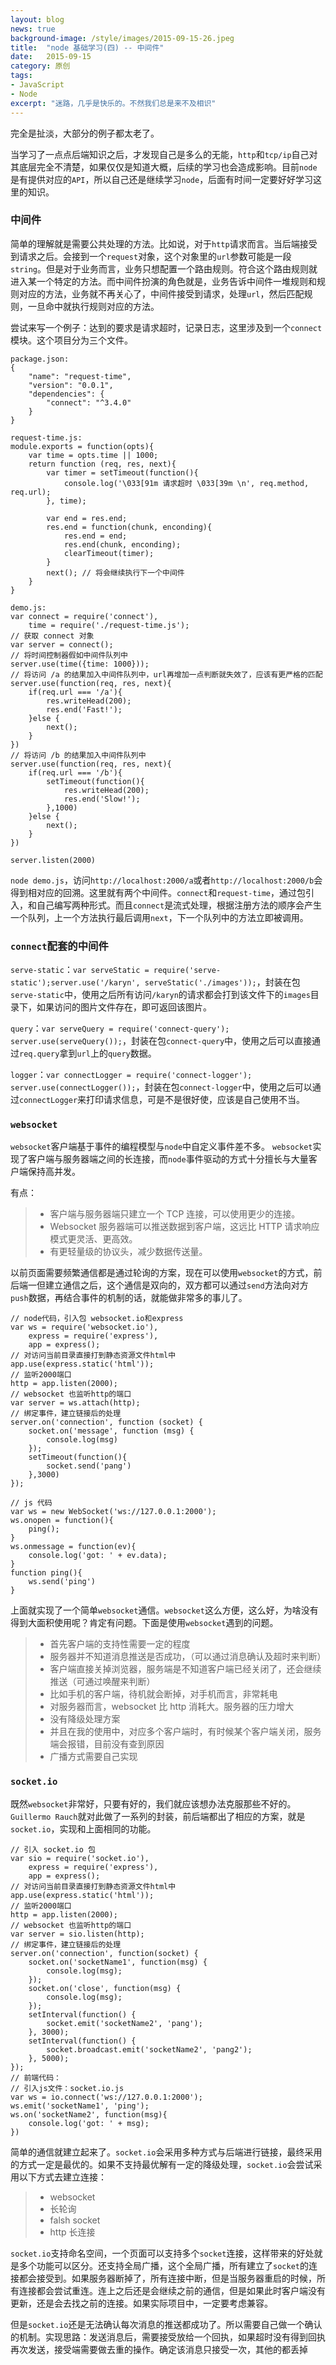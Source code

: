 ```yaml
---
layout: blog
news: true
background-image: /style/images/2015-09-15-26.jpeg
title:  "node 基础学习(四) -- 中间件"
date:   2015-09-15
category: 原创
tags:
- JavaScript
- Node
excerpt: "迷路，几乎是快乐的。不然我们总是来不及相识"
---
```


完全是扯淡，大部分的例子都太老了。

当学习了一点点后端知识之后，才发现自己是多么的无能，`http`和`tcp/ip`自己对其底层完全不清楚，如果仅仅是知道大概，后续的学习也会造成影响。目前`node`是有提供对应的`API`，所以自己还是继续学习`node`，后面有时间一定要好好学习这里的知识。

### 中间件

简单的理解就是需要公共处理的方法。比如说，对于`http`请求而言。当后端接受到请求之后。会接到一个`request`对象，这个对象里的`url`参数可能是一段`string`。但是对于业务而言，业务只想配置一个路由规则。符合这个路由规则就进入某一个特定的方法。而中间件扮演的角色就是，业务告诉中间件一堆规则和规则对应的方法，业务就不再关心了，中间件接受到请求，处理`url`，然后匹配规则，一旦命中就执行规则对应的方法。

尝试来写一个例子：达到的要求是请求超时，记录日志，这里涉及到一个`connect`模块。这个项目分为三个文件。

    package.json:
    {
        "name": "request-time",
        "version": "0.0.1",
        "dependencies": {
            "connect": "^3.4.0"
        }
    }

    request-time.js:
    module.exports = function(opts){
        var time = opts.time || 1000;
        return function (req, res, next){
            var timer = setTimeout(function(){
                console.log('\033[91m 请求超时 \033[39m \n', req.method, req.url);
            }, time);

            var end = res.end;
            res.end = function(chunk, enconding){
                res.end = end;
                res.end(chunk, enconding);
                clearTimeout(timer);
            }
            next(); // 将会继续执行下一个中间件
        }
    }

    demo.js:
    var connect = require('connect'),
        time = require('./request-time.js');
    // 获取 connect 对象
    var server = connect();
    // 将时间控制器假如中间件队列中
    server.use(time({time: 1000}));
    // 将访问 /a 的结果加入中间件队列中，url再增加一点判断就失效了，应该有更严格的匹配
    server.use(function(req, res, next){
        if(req.url === '/a'){
            res.writeHead(200);
            res.end('Fast!');
        }else {
            next();
        }
    })
    // 将访问 /b 的结果加入中间件队列中
    server.use(function(req, res, next){
        if(req.url === '/b'){
            setTimeout(function(){
                res.writeHead(200);
                res.end('Slow!');
            },1000)
        }else {
            next();
        }
    })

    server.listen(2000)

`node demo.js`，访问`http://localhost:2000/a`或者`http://localhost:2000/b`会得到相对应的回溯。这里就有两个中间件。`connect`和`request-time`，通过包引入，和自己编写两种形式。而且`connect`是流式处理，根据注册方法的顺序会产生一个队列，上一个方法执行最后调用`next`，下一个队列中的方法立即被调用。

### `connect`配套的中间件

`serve-static`：`var serveStatic = require('serve-static');server.use('/karyn', serveStatic('./images'));`，封装在包`serve-static`中，使用之后所有访问`/karyn`的请求都会打到该文件下的`images`目录下，如果访问的图片文件存在，即可返回该图片。

`query`：`var serveQuery = require('connect-query'); server.use(serveQuery());`，封装在包`connect-query`中，使用之后可以直接通过`req.query`拿到`url`上的`query`数据。

`logger`：`var connectLogger = require('connect-logger'); server.use(connectLogger());`，封装在包`connect-logger`中，使用之后可以通过`connectLogger`来打印请求信息，可是不是很好使，应该是自己使用不当。

### `websocket`

`websocket`客户端基于事件的编程模型与`node`中自定义事件差不多。
`websocket`实现了客户端与服务器端之间的长连接，而`node`事件驱动的方式十分擅长与大量客户端保持高并发。

有点：

> * 客户端与服务器端只建立一个 TCP 连接，可以使用更少的连接。
> * Websocket 服务器端可以推送数据到客户端，这远比 HTTP 请求响应模式更灵活、更高效。
> * 有更轻量级的协议头，减少数据传送量。

以前页面需要频繁通信都是通过轮询的方案，现在可以使用`websocket`的方式，前后端一但建立通信之后，这个通信是双向的，双方都可以通过`send`方法向对方`push`数据，再结合事件的机制的话，就能做非常多的事儿了。

    // node代码，引入包 websocket.io和express
    var ws = require('websocket.io'),
        express = require('express'),
        app = express();
    // 对访问当前目录直接打到静态资源文件html中
    app.use(express.static('html'));
    // 监听2000端口
    http = app.listen(2000);
    // websocket 也监听http的端口
    var server = ws.attach(http);
    // 绑定事件，建立链接后的处理
    server.on('connection', function (socket) {
        socket.on('message', function (msg) {
            console.log(msg)
        });
        setTimeout(function(){
            socket.send('pang')
        },3000)
    });

    // js 代码
    var ws = new WebSocket('ws://127.0.0.1:2000');
    ws.onopen = function(){
        ping();
    }
    ws.onmessage = function(ev){
        console.log('got: ' + ev.data);
    }
    function ping(){
        ws.send('ping')
    }

上面就实现了一个简单`websocket`通信。`websocket`这么方便，这么好，为啥没有得到大面积使用呢？肯定有问题。下面是使用`websocket`遇到的问题。

> * 首先客户端的支持性需要一定的程度
> * 服务器并不知道消息推送是否成功，（可以通过消息确认及超时来判断）
> * 客户端直接关掉浏览器，服务端是不知道客户端已经关闭了，还会继续推送（可通过唤醒来判断）
> * 比如手机的客户端，待机就会断掉，对手机而言，非常耗电
> * 对服务器而言，websocket 比 http 消耗大。服务器的压力增大
> * 没有降级处理方案
> * 并且在我的使用中，对应多个客户端时，有时候某个客户端关闭，服务端会报错，目前没有查到原因
> * 广播方式需要自己实现

### `socket.io`

既然`websocket`非常好，只要有好的，我们就应该想办法克服那些不好的。`Guillermo Rauch`就对此做了一系列的封装，前后端都出了相应的方案，就是`socket.io`，实现和上面相同的功能。

    // 引入 socket.io 包
    var sio = require('socket.io'),
        express = require('express'),
        app = express();
    // 对访问当前目录直接打到静态资源文件html中
    app.use(express.static('html'));
    // 监听2000端口
    http = app.listen(2000);
    // websocket 也监听http的端口
    var server = sio.listen(http);
    // 绑定事件，建立链接后的处理
    server.on('connection', function(socket) {
        socket.on('socketName1', function(msg) {
            console.log(msg);
        });
        socket.on('close', function(msg) {
            console.log(msg);
        });
        setInterval(function() {
            socket.emit('socketName2', 'pang');
        }, 3000);
        setInterval(function() {
            socket.broadcast.emit('socketName2', 'pang2');
        }, 5000);
    });
    // 前端代码：
    // 引入js文件：socket.io.js
    var ws = io.connect('ws://127.0.0.1:2000');
    ws.emit('socketName1', 'ping');
    ws.on('socketName2', function(msg){
        console.log('got: ' + msg);
    })

简单的通信就建立起来了。`socket.io`会采用多种方式与后端进行链接，最终采用的方式一定是最优的。如果不支持最优解有一定的降级处理，`socket.io`会尝试采用以下方式去建立连接：

> * websocket
> * 长轮询
> * falsh socket
> * http 长连接

`socket.io`支持命名空间，一个页面可以支持多个`socket`连接，这样带来的好处就是多个功能可以区分。还支持全局广播，这个全局广播，所有建立了`socket`的连接都会接受到。如果服务器断掉了，所有连接中断，但是当服务器重启的时候，所有连接都会尝试重连。连上之后还是会继续之前的通信，但是如果此时客户端没有更新，还是会去找之前的连接。如果实际项目中，一定要考虑兼容。

但是`socket.io`还是无法确认每次消息的推送都成功了。所以需要自己做一个确认的机制。实现思路：发送消息后，需要接受放给一个回执，如果超时没有得到回执再次发送，接受端需要做去重的操作。确定该消息只接受一次，其他的都丢掉
